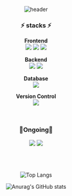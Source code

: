 <div align="center"> 

![header](https://capsule-render.vercel.app/api?type=waving&text=)

### ⚡ stacks ⚡


  <strong>Frontend</strong><br/>
  <img src="https://img.shields.io/badge/javascript-F7DF1E?style=for-the-badge&logo=javascript&logoColor=black">
  <img src="https://img.shields.io/badge/react-20232a.svg?style=for-the-badge&logo=react&logoColor=61DAFB" />
  <img src="https://img.shields.io/badge/vue-4FC08D?style=for-the-badge&logo=vue.js&logoColor=white"><br/>
  
  <strong>Backend</strong><br/>
  <img src="https://img.shields.io/badge/python-3776AB?style=for-the-badge&logo=python&logoColor=white">
  <img src="https://img.shields.io/badge/django-092E20?style=for-the-badge&logo=django&logoColor=white"><br/>
  
  <strong>Database</strong><br/>
  <img src="https://img.shields.io/badge/MySQL-4479A1?style=for-the-badge&logo=MySQL&logoColor=white"><br/>
  
  <strong>Version Control</strong><br/>
  <img src="https://img.shields.io/badge/git-F05032?style=for-the-badge&logo=git&logoColor=white">

 <br/>
 
### 🌱Ongoing🌱
<img src="https://img.shields.io/badge/java-007396?style=for-the-badge&logo=OpenJDK&logoColor=white">
<img src="https://img.shields.io/badge/springboot-6DB33F?style=for-the-badge&logo=springboot&logoColor=white">

<br/>
<br/>
<br/>
<br/>

![Top Langs](https://github-readme-stats.vercel.app/api/top-langs/?username=anuraghazra&layout=compact)

![Anurag's GitHub stats](https://github-readme-stats.vercel.app/api?username=whyuan00&show_icons=true&theme=transparent)

</div>
